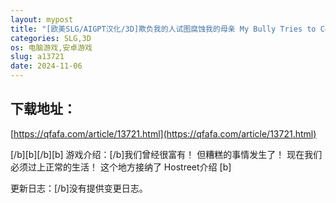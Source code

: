 ```yaml
---
layout: mypost
title: "[欧美SLG/AIGPT汉化/3D]欺负我的人试图腐蚀我的母亲 My Bully Tries to Corrupt My Mother Yuna [Ep.3.5 v0.66] [PC+安卓/3.34G]"
categories: SLG,3D
os: 电脑游戏,安卓游戏
slug: a13721
date: 2024-11-06
---
```


## 下载地址：

[https://qfafa.com/article/13721.html](https://qfafa.com/article/13721.html)

\[/b\]\[b\]\[/b\]\[b\]
游戏介绍：\[/b\]我们曾经很富有！
但糟糕的事情发生了！
现在我们必须过上正常的生活！
这个地方接纳了 Hostreet介绍
\[b\]

更新日志：\[/b\]没有提供变更日志。